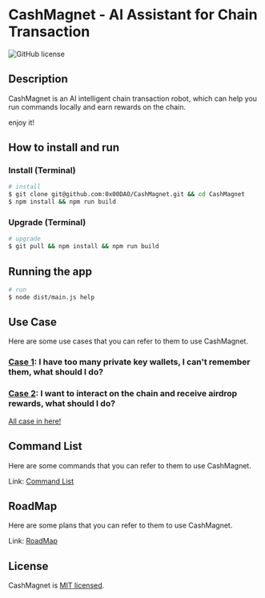 # CashMagnet - AI Assistant for Chain Transaction

![GitHub license](https://img.shields.io/github/license/0x00DAO/CashMagnet)

## Description

CashMagnet is an AI intelligent chain transaction robot, which can help you run commands locally and earn rewards on the chain.

enjoy it!

## How to install and run

### Install (Terminal)

```bash
# install
$ git clone git@github.com:0x00DAO/CashMagnet.git && cd CashMagnet
$ npm install && npm run build
```

### Upgrade (Terminal)

```bash
# upgrade
$ git pull && npm install && npm run build
```

## Running the app

```bash
# run
$ node dist/main.js help

```

## Use Case

Here are some use cases that you can refer to them to use CashMagnet.

### [Case 1](wiki/UseCase.md#case-1-i-have-too-many-private-key-wallets-i-cant-remember-them-what-should-i-do): I have too many private key wallets, I can't remember them, what should I do?

### [Case 2](wiki/UseCase.md#case-2-coming-soon): I want to interact on the chain and receive airdrop rewards, what should I do?

[All case in here!](wiki/UseCase.md)

## Command List

Here are some commands that you can refer to them to use CashMagnet.

Link: [Command List](wiki/CommandList.md)

## RoadMap

Here are some plans that you can refer to them to use CashMagnet.

Link: [RoadMap](wiki/RoadMap.md)

## License

CashMagnet is [MIT licensed](LICENSE).
